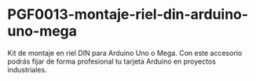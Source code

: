 # PGF0013-montaje-riel-din-arduino-uno-mega
 Kit de montaje en riel DIN para Arduino Uno o Mega. Con este accesorio podrás fijar de forma profesional tu tarjeta Arduino en proyectos industriales.
